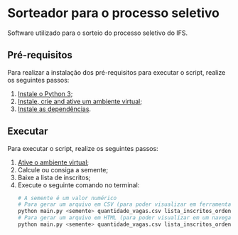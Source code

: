 # Sorteador para o processo seletivo

Software utilizado para o sorteio do processo seletivo do IFS.

## Pré-requisitos

Para realizar a instalação dos pré-requisitos para executar o script, realize os seguintes passos:

1. [Instale o Python 3](https://www.python.org/downloads/);
2. [Instale, crie and ative um ambiente virtual](https://packaging.python.org/guides/installing-using-pip-and-virtualenv/);
3. [Instale as dependências](https://packaging.python.org/guides/installing-using-pip-and-virtualenv/#using-requirements-files).

## Executar

Para executar o script, realize os seguintes passos:

1. [Ative o ambiente virtual](https://packaging.python.org/guides/installing-using-pip-and-virtualenv/);
2. Calcule ou consiga a semente;
3. Baixe a lista de inscritos;
4. Execute o seguinte comando no terminal:
    ```bash
    # A semente é um valor numérico
    # Para gerar um arquivo em CSV (para poder visualizar em ferramentas de planilha como o LibreOffice ou Excel) o terceiro argumento do script deve ser "csv"
    python main.py <semente> quantidade_vagas.csv lista_inscritos_ordenada.csv csv resultado.csv
    # Para gerar um arquivo em HTML (para poder visualizar em um navegador como o Firefox, Chrome, Edge, entre outros) o terceiro argumento do script deve ser "html"
    python main.py <semente> quantidade_vagas.csv lista_inscritos_ordenada.csv html resultado.html
    ```
